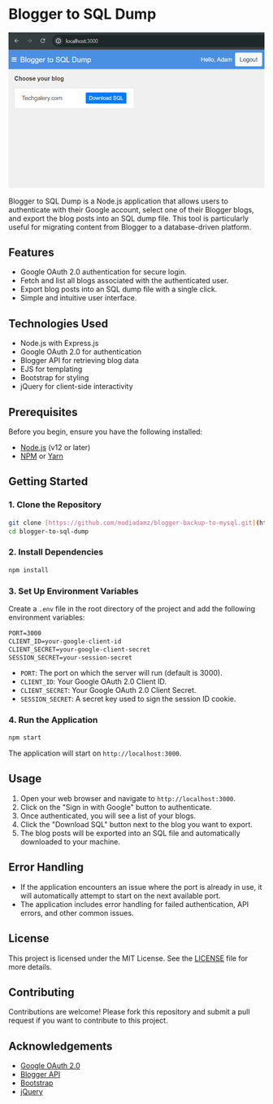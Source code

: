 # Blogger to SQL Dump

![Blogger to SQL Dump](./public/blogger-to-sql-dump.png)

Blogger to SQL Dump is a Node.js application that allows users to authenticate with their Google account, select one of their Blogger blogs, and export the blog posts into an SQL dump file. This tool is particularly useful for migrating content from Blogger to a database-driven platform.

## Features

- Google OAuth 2.0 authentication for secure login.
- Fetch and list all blogs associated with the authenticated user.
- Export blog posts into an SQL dump file with a single click.
- Simple and intuitive user interface.

## Technologies Used

- Node.js with Express.js
- Google OAuth 2.0 for authentication
- Blogger API for retrieving blog data
- EJS for templating
- Bootstrap for styling
- jQuery for client-side interactivity

## Prerequisites

Before you begin, ensure you have the following installed:

- [Node.js](https://nodejs.org/) (v12 or later)
- [NPM](https://www.npmjs.com/get-npm) or [Yarn](https://yarnpkg.com/)

## Getting Started

### 1. Clone the Repository

```bash
git clone [https://github.com/mudiadamz/blogger-backup-to-mysql.git](https://github.com/mudiadamz/blogger-backup-to-mysql.git)
cd blogger-to-sql-dump
```

### 2. Install Dependencies

```bash
npm install
```

### 3. Set Up Environment Variables

Create a `.env` file in the root directory of the project and add the following environment variables:

```plaintext
PORT=3000
CLIENT_ID=your-google-client-id
CLIENT_SECRET=your-google-client-secret
SESSION_SECRET=your-session-secret
```

- `PORT`: The port on which the server will run (default is 3000).
- `CLIENT_ID`: Your Google OAuth 2.0 Client ID.
- `CLIENT_SECRET`: Your Google OAuth 2.0 Client Secret.
- `SESSION_SECRET`: A secret key used to sign the session ID cookie.

### 4. Run the Application

```bash
npm start
```

The application will start on `http://localhost:3000`.

## Usage

1. Open your web browser and navigate to `http://localhost:3000`.
2. Click on the "Sign in with Google" button to authenticate.
3. Once authenticated, you will see a list of your blogs.
4. Click the "Download SQL" button next to the blog you want to export.
5. The blog posts will be exported into an SQL file and automatically downloaded to your machine.

## Error Handling

- If the application encounters an issue where the port is already in use, it will automatically attempt to start on the next available port.
- The application includes error handling for failed authentication, API errors, and other common issues.

## License

This project is licensed under the MIT License. See the [LICENSE](LICENSE) file for more details.

## Contributing

Contributions are welcome! Please fork this repository and submit a pull request if you want to contribute to this project.

## Acknowledgements

- [Google OAuth 2.0](https://developers.google.com/identity/protocols/oauth2)
- [Blogger API](https://developers.google.com/blogger/docs/3.0/getting_started)
- [Bootstrap](https://getbootstrap.com/)
- [jQuery](https://jquery.com/)
